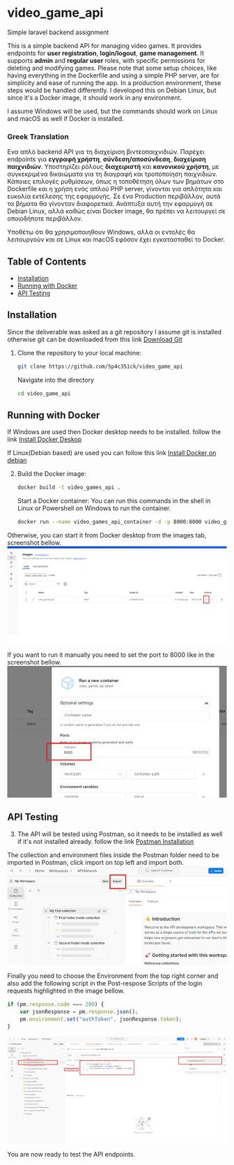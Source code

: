 # video_game_api

Simple laravel backend assignment

This is a simple backend API for managing video games. It provides endpoints for **user registration**, **login/logout**, **game management**. It supports **admin** and **regular user** roles, with specific permissions for deleting and modifying games.
Please note that some setup choices, like having everything in the Dockerfile and using a simple PHP server, are for simplicity and ease of running the app. In a production environment, these steps would be handled differently.
I developed this on Debian Linux, but since it's a Docker image, it should work in any environment.

I assume Windows will be used, but the commands should work on Linux and macOS as well if Docker is installed.

### Greek Translation

Ενα απλό backend API για τη διαχείριση βιντεοπαιχνιδιών. Παρέχει endpoints για **εγγραφή χρήστη**, **σύνδεση/αποσύνδεση**, **διαχείριση παιχνιδιών**. Υποστηρίζει ρόλους **διαχειριστή** και **κανονικού χρήστη**, με συγκεκριμένα δικαιώματα για τη διαγραφή και τροποποίηση παιχνιδιών. Κάποιες επιλογές ρυθμίσεων, όπως η τοποθέτηση όλων των βημάτων στο Dockerfile και η χρήση ενός απλού PHP server, γίνονται για απλότητα και ευκολία εκτέλεσης της εφαρμογής. Σε ένα Production περιβάλλον, αυτά τα βήματα θα γίνονταν διαφορετικά.
Ανάπτυξα αυτή την εφαρμογή σε Debian Linux, αλλά καθώς είναι Docker image, θα πρέπει να λειτουργεί σε οποιοδήποτε περιβάλλον.

Υποθέτω ότι θα χρησιμοποιηθουν Windows, αλλά οι εντολές θα λειτουργούν και σε Linux και macOS εφόσον έχει εγκατασταθεί το Docker.

## Table of Contents
- [Installation](#installation)
- [Running with Docker](#running-with-docker)
- [API Testing](#postman-collection)

## Installation
Since the deliverable was asked as a git repository I assume git is installed
otherwise git can be downloaded from this link [Download Git](https://git-scm.com/downloads/win)
1. Clone the repository to your local machine:
   ```bash
   git clone https://github.com/5p4c351ck/video_game_api
   ```
   Navigate into the directory
   ```bash
   cd video_game_api
   ```



## Running with Docker

If Windows are used then Docker desktop needs to be installed.
follow the link [Install Docker Deskop](https://docs.docker.com/desktop/setup/install/windows-install/)

If Linux(Debian based) are used you can follow this link [Install Docker on debian](https://docs.docker.com/engine/install/debian/)

2. Build the Docker image:

   ```bash
   docker build -t video_games_api .
   ```
   Start a Docker container:
   You can run this commands in the shell in Linux or Powershell on Windows to run the container.

   ```bash
   docker run --name video_games_api_container -d -p 8000:8000 video_games_api
   ```

   
Otherwise, you can start it from Docker desktop from the images tab, screenshot bellow.
![Docker images](https://github.com/5p4c351ck/video_game_api/blob/main/screenshots/docker_desktop.png)
   
If you want to run it manually you need to set the port to 8000 like in the screenshot bellow.
![Docker container port](https://github.com/5p4c351ck/video_game_api/blob/main/screenshots/docker_desktop_port.png)




## API Testing

3. The API will be tested using Postman, so it needs to be installed as well if it's not installed already.
follow the link [Postman Installation](https://www.postman.com/downloads/)

The collection and environment files inside the Postman folder
need to be imported in Postman, click import on top left and import both.
![Import in Postman](https://github.com/5p4c351ck/video_game_api/blob/main/screenshots/Postman_import.png)

Finally you need to choose the Environment from the top right corner and also
add the following script in the Post-respose Scripts of the login requests highlighted in the image bellow.

```javascript
if (pm.response.code === 200) {
    var jsonResponse = pm.response.json();
    pm.environment.set("authToken", jsonResponse.token);
}
```
![Postman setup](https://github.com/5p4c351ck/video_game_api/blob/main/screenshots/Postman_setup.png)



You are now ready to test the API endpoints.







